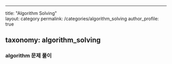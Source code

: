 ---

title: "Algorithm Solving"  
layout: category permalink: /categories/algorithm_solving author_profile: true

taxonomy: algorithm_solving
---------------------------

### algorithm 문제 풀이
